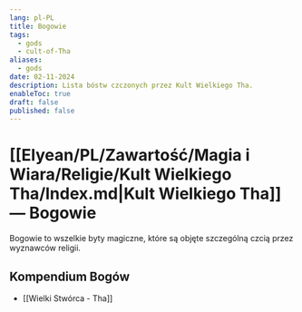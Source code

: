 ```yaml
---
lang: pl-PL
title: Bogowie
tags:
  - gods
  - cult-of-Tha
aliases:
  - gods
date: 02-11-2024
description: Lista bóstw czczonych przez Kult Wielkiego Tha.
enableToc: true
draft: false
published: false
---
```

# [[Elyean/PL/Zawartość/Magia i Wiara/Religie/Kult Wielkiego Tha/Index.md|Kult Wielkiego Tha]] — Bogowie

Bogowie to wszelkie byty magiczne, które są objęte szczególną czcią przez wyznawców religii.

## Kompendium Bogów

- [[Wielki Stwórca - Tha]]